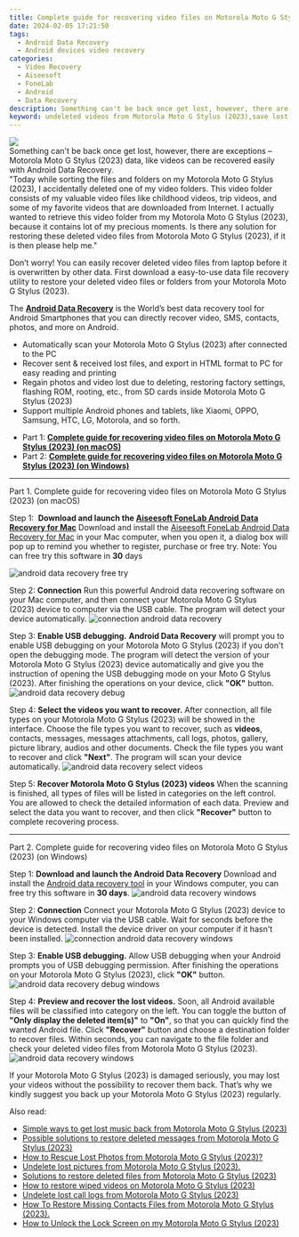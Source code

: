 ```yaml
---
title: Complete guide for recovering video files on Motorola Moto G Stylus (2023)
date: 2024-02-05 17:21:50
tags: 
  - Android Data Recovery
  - Android devices video recovery
categories: 
  - Video Recovery
  - Aiseesoft
  - FoneLab
  - Android
  - Data Recovery
description: Something can't be back once get lost, however, there are exceptions – Motorola Moto G Stylus (2023) data, like videos can be recovered easily with Android Data Recovery.
keyword: undeleted videos from Motorola Moto G Stylus (2023),save lost videos on Motorola Moto G Stylus (2023),Motorola Moto G Stylus (2023) videos retrieval,broken Motorola Moto G Stylus (2023) videos recovery solution,retrieve wiped videos Motorola Moto G Stylus (2023),Motorola Moto G Stylus (2023) videos recovery,how to recover video on Motorola Moto G Stylus (2023),Motorola Moto G Stylus (2023) video disappeared,deletes video of Motorola Moto G Stylus (2023),restore video when deleted in Motorola Moto G Stylus (2023),how to restore your files from Motorola Moto G Stylus (2023),how to get back deleted video Motorola Moto G Stylus (2023) phone
---
```


<img src="https://img0mobiles.techidaily.com/images/best-assets/devices/motorola/motorola-moto-g-stylus-(2023)/1.jpg" class="atpl-imgstyle"  />

<div class="atpl-content atpl-for-fonelab-android recover-video">

<div class="atpl-post-description-part-1">
Something can't be back once get lost, however, there are exceptions – Motorola Moto G Stylus (2023) data, like videos can be recovered easily with Android Data Recovery.
</div>

<div class="atpl-post-description-part-2">
<div class="tpl-content-sub-paragraph-question">
    "Today while sorting the files and folders on my Motorola Moto G Stylus (2023), I accidentally deleted one of my video folders. This video folder consists of my valuable video files like childhood videos, trip videos, and some of my favorite videos that are downloaded from Internet. I actually wanted to retrieve this video folder from my Motorola Moto G Stylus (2023), because it contains lot of my precious moments. Is there any solution for restoring these deleted video files from Motorola Moto G Stylus (2023), if it is then please help me."
</div>
<div class="tpl-content-sub-paragraph-content">
  <p>
    Don’t worry! You can easily recover deleted video files from laptop before it is overwritten by other data. First download a easy-to-use data file recovery utility to restore your deleted video files or folders from your Motorola Moto G Stylus (2023).
  </p>
</div>
</div>

<div class="atpl-post-description-part-3">
<div class="tpl-content-sub-paragraph-normal">
    <p>
        The <a href="https://tools.techidaily.com/aiseesoft-android-data-recovery/" target="_blank" rel="noopener"><strong>Android Data Recovery</strong></a> is the World’s best data recovery tool for Android Smartphones that you can directly recover video, SMS, contacts, photos, and more on Android.
    </p>
    <ul class="tpl-content-sub-paragraph-ul-style">
      <li>Automatically scan your Motorola Moto G Stylus (2023) after connected to the PC</li>
      <li>Recover sent & received lost files, and export in HTML format to PC for easy reading and printing</li>
      <li>Regain photos and video lost due to deleting, restoring factory settings, flashing ROM, rooting, etc., from SD cards inside Motorola Moto G Stylus (2023)</li>
      <li>Support multiple Android phones and tablets, like Xiaomi, OPPO, Samsung, HTC, LG, Motorola, and so forth.</li>
    </ul>
</div>
</div>

<ul>
  <li>Part 1: <strong><a href="#p1"> Complete guide for recovering video files on Motorola Moto G Stylus (2023)  (on macOS)</a></strong></li>
  <li>Part 2: <strong><a href="#p2"> Complete guide for recovering video files on Motorola Moto G Stylus (2023)  (on Windows)</a></strong></li>
</ul>

<!-- Part 1 -->
<a id="p1" name="p1" ></a><hr>

<div>
  <span class="atpl-step-part-style">Part 1. Complete guide for recovering video files on Motorola Moto G Stylus (2023) (on macOS)</span>
</div>  

<span class="atpl-stepstyle-a"><span>Step 1: </span></span> <strong>Download and launch the <a href="https://tools.techidaily.com/aiseesoft-android-data-recovery-for-mac/" target="_blank" rel="noopener">Aiseesoft FoneLab Android Data Recovery for Mac</a></strong>
Download and install the <a href="https://tools.techidaily.com/aiseesoft-android-data-recovery-for-mac/" target="_blank" rel="noopener">Aiseesoft FoneLab Android Data Recovery for Mac</a> in your Mac computer, when you open it, a dialog box will pop up to remind you whether to register, purchase or free try.
Note: You can free try this software in <strong>30</strong> days

<img src="https://tools.techidaily.com/images/apps/aiseesoft/android-data-recovery/mac-free-try.png" class="atpl-imgstyle" alt="android data recovery free try" />

<span class="atpl-stepstyle-a"><span>Step 2: </span></span> <strong>Connection</strong>
Run this powerful Android data recovering software on your Mac computer, and then connect your Motorola Moto G Stylus (2023) device to computer via the USB cable. The program will detect your device automatically.
<img src="https://tools.techidaily.com/images/apps/aiseesoft/android-data-recovery/mac-connection-interface.jpg" class="atpl-imgstyle" alt="connection android data recovery" />

<span class="atpl-stepstyle-a"><span>Step 3: </span></span> <strong>Enable USB debugging.</strong>
<strong>Android Data Recovery</strong> will prompt you to enable USB debugging on your Motorola Moto G Stylus (2023) if you don't open the debugging mode. The program will detect the version of your Motorola Moto G Stylus (2023) device automatically and give you the instruction of opening the USB debugging mode on your Moto G Stylus (2023). After finishing the operations on your device, click <strong>"OK"</strong> button.
<img src="https://tools.techidaily.com/images/apps/aiseesoft/android-data-recovery/mac-android-usb-debug.jpg"  class="atpl-imgstyle" alt="android data recovery debug" />

<span class="atpl-stepstyle-a"><span>Step 4: </span></span> <strong>Select the videos you want to recover.</strong>
After connection, all file types on your Motorola Moto G Stylus (2023) will be showed in the interface. Choose the file types you want to recover, such as <strong>videos</strong>, contacts, messages, messages attachments, call logs, photos, gallery, picture library,  audios and other documents. Check the file types you want to recover and click <b>"Next"</b>. The program will scan your device automatically.
<img src="https://tools.techidaily.com/images/apps/aiseesoft/android-data-recovery/mac-choose-type-videos.jpg" class="atpl-imgstyle" alt="android data recovery select videos" />

<span class="atpl-stepstyle-a"><span>Step 5: </span></span> <strong>Recover Motorola Moto G Stylus (2023) videos</strong>
When the scanning is finished, all types of files will be listed in categories on the left control. You are allowed to check the detailed information of each data. Preview and select the data you want to recover, and then click <b>"Recover"</b> button to complete recovering process.


<a id="p2" name="p2"></a><hr>

<!-- Part 2 -->
<div>
<span class="atpl-step-part-style">Part 2. Complete guide for recovering video files on Motorola Moto G Stylus (2023) (on Windows)</span>
</div>

<span class="atpl-stepstyle-a"><span>Step 1: </span></span> <strong>Download and launch the Android Data Recovery</strong>
Download and install the <a href="https://tools.techidaily.com/aiseesoft-android-data-recovery-for-win/" target="_blank" rel="noopener">Android data recovery tool</a> in your Windows computer, you can free try this software in <b>30 days</b>.
<img src="https://tools.techidaily.com/images/apps/aiseesoft/android-data-recovery/win-start-interface.png"  class="atpl-imgstyle" alt="android data recovery windows" />

<span class="atpl-stepstyle-a"><span>Step 2: </span></span> <strong>Connection</strong>
Connect your Motorola Moto G Stylus (2023) device to your Windows computer via the USB cable. Wait for seconds before the device is detected. Install the device driver on your computer if it hasn't been installed.
<img src="https://tools.techidaily.com/images/apps/aiseesoft/android-data-recovery/win-connection-interface.png" class="atpl-imgstyle" alt="connection android data recovery windows" />

<span class="atpl-stepstyle-a"><span>Step 3: </span></span> <strong>Enable USB debugging.</strong>
Allow USB debugging when your Android prompts you of USB debugging permission. After finishing the operations on your Motorola Moto G Stylus (2023), click <b>"OK"</b> button.
<img src="https://tools.techidaily.com/images/apps/aiseesoft/android-data-recovery/win-android-usb-debug.png" class="atpl-imgstyle" alt="android data recovery debug windows" />

<span class="atpl-stepstyle-a"><span>Step 4: </span></span> <strong>Preview and recover the lost videos.</strong>
Soon, all Android available files will be classified into category on the left. You can toggle the button of <b>"Only display the deleted item(s)"</b> to <b>"On"</b>, so that you can quickly find the wanted Android file. Click <b>"Recover"</b> button and choose a destination folder to recover files. Within seconds, you can navigate to the file folder and check your deleted video files from Motorola Moto G Stylus (2023).
<img src="https://tools.techidaily.com/images/apps/aiseesoft/android-data-recovery/win-recover-videos.jpg" class="atpl-imgstyle" alt="android data recovery windows" />

<div class="atpl-post-description-part-4">
<div class="tpl-content-sub-paragraph-normal">
    <p>
        If your Motorola Moto G Stylus (2023) is damaged seriously, you may lost your videos without the possibility to recover them back. That’s why we kindly suggest you back up your Motorola Moto G Stylus (2023) regularly.
    </p>
</div>
</div>

<ins class="adsbygoogle"
     style="display:block"
     data-ad-client="ca-pub-7571918770474297"
     data-ad-slot="8358498916"
     data-ad-format="auto"
     data-full-width-responsive="true"></ins>

<span class="atpl-alsoreadstyle">Also read:</span>
<div><ul>
<li><a href="/simple-ways-to-get-lost-music-back-from-motorola-moto-g-stylus-2023-by-fonelab-android-recover-music/" target="_blank" rel="noopener"><u>Simple ways to get lost music back from Motorola Moto G Stylus (2023)</u></a></li>
<li><a href="/possible-solutions-to-restore-deleted-messages-from-motorola-moto-g-stylus-2023-by-fonelab-android-recover-messages/" target="_blank" rel="noopener"><u>Possible solutions to restore deleted messages from Motorola Moto G Stylus (2023)</u></a></li>
<li><a href="/how-to-rescue-lost-photos-from-motorola-moto-g-stylus-2023-by-fonelab-android-recover-photos/" target="_blank" rel="noopener"><u>How to Rescue Lost Photos from Motorola Moto G Stylus (2023)?</u></a></li>
<li><a href="/undelete-lost-pictures-from-motorola-moto-g-stylus-2023-by-fonelab-android-recover-pictures/" target="_blank" rel="noopener"><u>Undelete lost pictures from Motorola Moto G Stylus (2023).</u></a></li>
<li><a href="/solutions-to-restore-deleted-files-from-motorola-moto-g-stylus-2023-by-fonelab-android-recover-data/" target="_blank" rel="noopener"><u>Solutions to restore deleted files from Motorola Moto G Stylus (2023)</u></a></li>
<li><a href="/how-to-restore-wiped-videos-on-motorola-moto-g-stylus-2023-by-fonelab-android-recover-video/" target="_blank" rel="noopener"><u>How to restore wiped videos on Motorola Moto G Stylus (2023)</u></a></li>
<li><a href="/undelete-lost-call-logs-from-motorola-moto-g-stylus-2023-by-fonelab-android-recover-call-logs/" target="_blank" rel="noopener"><u>Undelete lost call logs from Motorola Moto G Stylus (2023)</u></a></li>
<li><a href="/how-to-restore-missing-contacts-files-from-motorola-moto-g-stylus-2023-by-fonelab-android-recover-contacts/" target="_blank" rel="noopener"><u>How To  Restore Missing Contacts Files from Motorola Moto G Stylus (2023).</u></a></li>
<li><a href="/how-to-unlock-the-lock-screen-on-my-motorola-moto-g-stylus-2023-by-drfone-android-unlock-android-unlock/" target="_blank" rel="noopener"><u>How to Unlock the Lock Screen on my Motorola Moto G Stylus (2023)</u></a></li>
</ul></div>

</div>

